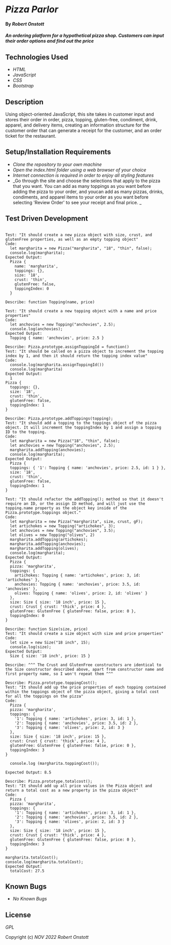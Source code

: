 
# _Pizza Parlor_

#### By _**Robert Onstott**_

#### _An ordering platform for a hypothetical pizza shop. Customers can input their order options and find out the price_

## Technologies Used

* _HTML_
* _JavaScript_
* _CSS_
* _Bootstrap_

## Description

Using object-oriented JavaScript, this site takes in customer input and stores their order in order, pizza, topping, gluten-free, condiment, drink, apparel, and delivery items, creating an information structure for the customer order that can generate a receipt for the customer, and an order ticket for the restaurant.

## Setup/Installation Requirements

* _Clone the repository to your own machine_
* _Open the index.html folder using a web browser of your choice_
* _Internet connection is required in order to enjoy all styling features_
* _Go through the site and choose the selections that apply to the pizza that you want. You can add as many toppings as you want before adding the pizza to your order, and youcan add as many pizzas, drinks, condiments, and apparel items to your order as you want before selecting 'Review Order' to see your receipt and final price. _ 

## Test Driven Development

```Describe: function Pizza(name, size, crust, glutenFree)

Test: "It should create a new pizza object with size, crust, and glutenFree properties, as well as an empty topping object"
Code: 
  let margharita = new Pizza("margharita", "18", "thin", false);
  console.log(margharita);
Expected Output: 
  Pizza {
    name: 'margharita',
    toppings: {},
    size: '18',
    crust: 'thin',
    glutenFree: false,
    toppingIndex: 0
  }

Describe: function Topping(name, price)

Test: "It should create a new topping object with a name and price properties"
Code: 
  let anchovies = new Topping("anchovies", 2.5);
  console.log(anchovies); 
Expected Output: 
  Topping { name: 'anchovies', price: 2.5 }

Describe: Pizza.prototype.assignToppingId = function()
Test: "It should be called on a pizza object to increment the topping index by 1, and then it should return the topping index value"
Code: 
  console.log(margharita.assignToppingId())
  console.log(margharita)
Expected Output: 
  1
Pizza {
  toppings: {},
  size: '18',
  crust: 'thin',
  glutenFree: false,
  toppingIndex: 1
}

Describe: Pizza.prototype.addToppings(topping);
Test: "It should add a topping to the toppings object of the pizza object. It will increment the toppingIndex by 1 and assign a topping ID to the topping. 
Code: 
  let margharita = new Pizza("18", "thin", false);
  let anchovies = new Topping("anchovies", 2.5);
  margharita.addTopping(anchovies);
  console.log(margharita);
Expected Output: 
  Pizza {
  toppings: { '1': Topping { name: 'anchovies', price: 2.5, id: 1 } },
  size: '18',
  crust: 'thin',
  glutenFree: false,
  toppingIndex: 1
}

Test: "It should refactor the addTopping(); method so that it doesn't require an ID, or the assign ID method, and will just use the topping.name property as the object key inside of the Pizza.prototype.toppings object."
Code:
  let margharita = new Pizza("margharita", size, crust, gF);
  let artichokes = new Topping("artichokes", 3);
  let anchovies = new Topping("anchovies", 3.5);
  let olives = new Topping("olives", 2)
  margharita.addTopping(artichokes);
  margharita.addTopping(anchovies);
  margharita.addTopping(olives);
  console.log(margharita);
Expected Output:
  Pizza {
  pizza: 'margharita',
  toppings: {
    artichokes: Topping { name: 'artichokes', price: 3, id: 'artichokes' },
    anchovies: Topping { name: 'anchovies', price: 3.5, id: 'anchovies' },
    olives: Topping { name: 'olives', price: 2, id: 'olives' }
  },
  size: Size { size: '18 inch', price: 15 },
  crust: Crust { crust: 'thick', price: 4 },
  glutenFree: GlutenFree { glutenFree: false, price: 0 },
  toppingIndex: 0
}

Describe: function Size(size, price) 
Test: "It should create a size object with size and price properties"
Code: 
  let size = new Size("18 inch", 15);
  console.log(size);
Expected Output: 
  Size { size: '18 inch', price: 15 }

Describe: ^^^ The Crust and GlutenFree constructors are identical to the Size constructor described above, apart from constructor name and first property name, so I won't repeat them ^^^

Describe: Pizza.prototype.toppingCost();
Test: "It should add up the price properties of each topping contained within the toppings object of the pizza object, giving a total cost for all the toppings on the pizza" 
Code: 
  Pizza {
  pizza: 'margharita',
  toppings: {
    '1': Topping { name: 'artichokes', price: 3, id: 1 },
    '2': Topping { name: 'anchovies', price: 3.5, id: 2 },
    '3': Topping { name: 'olives', price: 2, id: 3 }
  },
  size: Size { size: '18 inch', price: 15 },
  crust: Crust { crust: 'thick', price: 4 },
  glutenFree: GlutenFree { glutenFree: false, price: 0 },
  toppingIndex: 3
}

  console.log (margharita.toppingCost());

Expected Output: 8.5

Describe: Pizza.prototype.totalcost(); 
Test: "It should add up all price values in the Pizza object and return a total cost as a new property in the pizza object"
Code: 
  Pizza {
  pizza: 'margharita',
  toppings: {
    '1': Topping { name: 'artichokes', price: 3, id: 1 },
    '2': Topping { name: 'anchovies', price: 3.5, id: 2 },
    '3': Topping { name: 'olives', price: 2, id: 3 }
  },
  size: Size { size: '18 inch', price: 15 },
  crust: Crust { crust: 'thick', price: 4 },
  glutenFree: GlutenFree { glutenFree: false, price: 0 },
  toppingIndex: 3
}

margharita.totalCost();
console.log(margharita.totalCost);
Expected Output: 
  totalCost: 27.5
 ```

## Known Bugs

* _No Known Bugs_

## License

_GPL_

Copyright (c) _NOV 2022_ _Robert Onstott_









